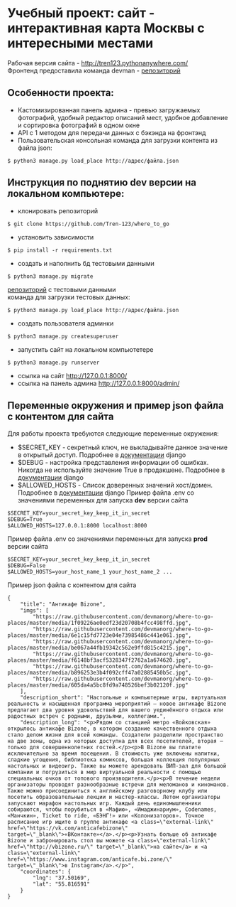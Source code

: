 # Учебный проект: сайт - интерактивная карта Москвы с интересными местами
Рабочая версия сайта - http://tren123.pythonanywhere.com/  
Фронтенд предоставила команда devman - [репозиторий](https://github.com/devmanorg/where-to-go-frontend)

## Особенности проекта:
- Кастомизированная панель админа - превью загружаемых фотографий, удобный редактор описаний мест, удобное добавление и сортировка фотографий в одном окне 
- API с 1 методом для передачи данных с бэкэнда на фронтэнд
- Пользовательская консольная команда для загрузки контента из файла json: 
```
$ python3 manage.py load_place http://адрес/файла.json
```


## Инструкция по поднятию dev версии на локальном компьютере:
- клонировать репозиторий
```
$ git clone https://github.com/Tren-123/where_to_go
```
- установить зависимости
```
$ pip install -r requirements.txt
```
- создать и наполнить бд тестовыми данными
```
$ python3 manage.py migrate
```
[репозиторий](https://github.com/devmanorg/where-to-go-places/tree/master/places) с тестовыми данными\
команда для загрузки тестовых данных:
```
$ python3 manage.py load_place http://адрес/файла.json
```
- создать пользователя админки
```
$ python3 manage.py createsuperuser
```
- запустить сайт на локальном компьютетере
```
$ python3 manage.py runserver
```
- ссылка на сайт http://127.0.0.1:8000/
- ссылка на панель админа http://127.0.0.1:8000/admin/

## Переменные окружения и пример json файла с контентом для сайта
Для работы проекта требуются следующие переменные окружения:
- $SECRET_KEY - секретный ключ, не выкладывайте данное значение в открытый доступ. Подробнее в [документации](https://docs.djangoproject.com/en/4.1/ref/settings/#secret-key) django
- $DEBUG - настройка представления информации об ошибках. Никогда не используйте значение True в продакшене. Подробнее в [документации](https://docs.djangoproject.com/en/4.1/ref/settings/#debug) django
- $ALLOWED_HOSTS - Список доверенных значений хост/домен. Подробнее в [документации](https://docs.djangoproject.com/en/4.1/ref/settings/#allowed-hosts
) django 
Пример файла .env со значениями переменных для запуска **dev** версии сайта
```
$SECRET_KEY=your_secret_key_keep_it_in_secret
$DEBUG=True
$ALLOWED_HOSTS=127.0.0.1:8000 localhost:8000
```
Пример файла .env со значениями переменных для запуска **prod** версии сайта
```
$SECRET_KEY=your_secret_key_keep_it_in_secret
$DEBUG=False
$ALLOWED_HOSTS=your_host_name_1 your_host_name_2 ...
```
Пример json файла с контентом для сайта
```
{
    "title": "Антикафе Bizone",
    "imgs": [
        "https://raw.githubusercontent.com/devmanorg/where-to-go-places/master/media/1f09226ae0edf23d20708b4fcc498ffd.jpg",
        "https://raw.githubusercontent.com/devmanorg/where-to-go-places/master/media/6e1c15fd7723e04e73985486c441e061.jpg",
        "https://raw.githubusercontent.com/devmanorg/where-to-go-places/master/media/be067a44fb19342c562e9ffd815c4215.jpg",
        "https://raw.githubusercontent.com/devmanorg/where-to-go-places/master/media/f6148bf3acf5328347f2762a1a674620.jpg",
        "https://raw.githubusercontent.com/devmanorg/where-to-go-places/master/media/b896253e3b4f092cff47a02885450b5c.jpg",
        "https://raw.githubusercontent.com/devmanorg/where-to-go-places/master/media/605da4a5bc8fd9a748526bef3b02120f.jpg"
    ],
    "description_short": "Настольные и компьютерные игры, виртуальная реальность и насыщенная программа мероприятий — новое антикафе Bizone предлагает два уровня удовольствий для вашего уединённого отдыха или радостных встреч с родными, друзьями, коллегами.",
    "description_long": "<p>Рядом со станцией метро «Войковская» открылось антикафе Bizone, в котором создание качественного отдыха стало делом жизни для всей команды. Создатели разделили пространство на две зоны, одна из которых доступна для всех посетителей, вторая — только для совершеннолетних гостей.</p><p>В Bizone вы платите исключительно за время посещения. В стоимость уже включены напитки, сладкие угощения, библиотека комиксов, большая коллекция популярных настольных и видеоигр. Также вы можете арендовать ВИП-зал для большой компании и погрузиться в мир виртуальной реальности с помощью специальных очков от топового производителя.</p><p>В течение недели организаторы проводят разнообразные встречи для меломанов и киноманов. Также можно присоединиться к английскому разговорному клубу или посетить образовательные лекции и мастер-классы. Летом организаторы запускают марафон настольных игр. Каждый день единомышленники собираются, чтобы порубиться в «Мафию», «Имаджинариум», Codenames, «Манчкин», Ticket to ride, «БЭНГ!» или «Колонизаторов». Точное расписание игр ищите в группе антикафе <a class=\"external-link\" href=\"https://vk.com/anticafebizone\" target=\"_blank\">«ВКонтакте»</a>.</p><p>Узнать больше об антикафе Bizone и забронировать стол вы можете <a class=\"external-link\" href=\"http://vbizone.ru/\" target=\"_blank\">на сайте</a> и <a class=\"external-link\" href=\"https://www.instagram.com/anticafe.bi.zone/\" target=\"_blank\">в Instagram</a>.</p>",
    "coordinates": {
        "lng": "37.50169",
        "lat": "55.816591"
    }
}
```
